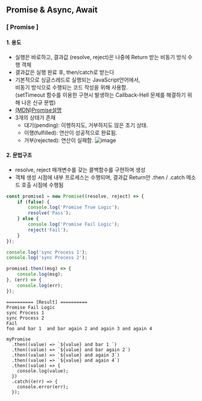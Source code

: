 ## Promise & Async, Await
### [ Promise ]
#### 1. 용도   
- 실행은 바로하고, 결과값 (resolve, reject)은 나중에 Return 받는 비동기 방식 수행 객체
- 결과값은 실행 완료 후, then/catch로 받는다
- 기본적으로 싱글스레드로 실행되는 JavaScript언어에서,   
  비동기 방식으로 수행되는 코드 작성을 위해 사용함.   
  (setTimeout 함수를 이용한 구현시 발생하는 Callback-Hell 문제를 해결하기 위해 나온 신규 문법)
- [(MDN)Promise설명](https://developer.mozilla.org/ko/docs/Web/JavaScript/Reference/Global_Objects/Promise)
- 3개의 상태가 존재   
  - 대기(pending): 이행하지도, 거부하지도 않은 초기 상태.   
  - 이행(fulfilled): 연산이 성공적으로 완료됨.   
  - 거부(rejected): 연산이 실패함.
  ![image](https://github.com/user-attachments/assets/fbc75d00-dec4-4b27-b01e-1868fcc9d4d5)


#### 2. 문법구조
- resolve, reject 매개변수를 갖는 콜백함수를 구현하며 생성
- 객체 생성 시점에 내부 프로세스는 수행되며, 결과값 Return만 .then / .catch 메소드 호출 시점에 수행됨
```javascript
const promise1 = new Promise((resolve, reject) => {
    if (false) {
        console.log('Promise True Logic');
        resolve('Pass');
    } else {
        console.log('Promise Fail Logic');
        reject('Fail');
    }
});

console.log('sync Process 1');
console.log('sync Process 2');

promise1.then((msg) => {
    console.log(msg);
}, (err) => {
    console.log(err);
});
```

```
========== [Result] ==========
Promise Fail Logic
sync Process 1
sync Process 2
Fail
foo and bar 1  and bar again 2 and again 3 and again 4
```

```
myPromise
  .then((value) => `${value} and bar 1 `)
  .then((value) => `${value} and bar again 2`)
  .then((value) => `${value} and again 3`)
  .then((value) => `${value} and again 4`)
  .then((value) => {
    console.log(value);
  })
  .catch((err) => {
    console.error(err);
  });
```
<br/>
<br/>

<!--
## [ Javascript ]
> #### 1. 인강
> - [🎬[유튜브] 기초학습 - WEB2-JavaScript (생활코딩)](https://www.youtube.com/playlist?list=PLuHgQVnccGMBB348PWRN0fREzYcYgFybf)
> - [🎬[유튜브] Javascript 무료 풀강의 (코드팩토리)](https://www.youtube.com/watch?v=ZOVG7_41kJE)   

> #### 2. 자료
> - [모던 JavaScript 튜토리얼](https://ko.javascript.info/)

> #### 3. 예제
> - [🎬[유튜브] 코딩테스트 스터디, 문제풀이 (코딩문)](https://www.youtube.com/playlist?list=PL3xNAKVIm80KhJzoz0N5VPROJq3IoLBIW)   
<br/>
<br/>

## [ node.js ]
> #### 1. 인강
> - [🎬[유튜브] 기초학습 - WEB2-Node.js (생활코딩)](https://www.youtube.com/playlist?list=PLuHgQVnccGMA9QQX5wqj6ThK7t2tsGxjm)   
> - [🎬[유튜브] 심화학습 - [Node.js] 백엔드 맛보기 (우리밋)](https://www.youtube.com/playlist?list=PLSK4WsJ8JS4cQ-niGNum4bkK_THHOizTs)
-->
